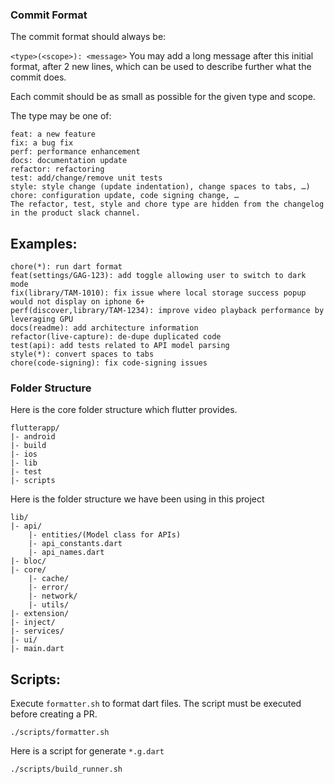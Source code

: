 ### Commit Format
The commit format should always be:

``<type>(<scope>): <message>``
You may add a long message after this initial format, after 2 new lines, which can be used to describe further what the commit does.

Each commit should be as small as possible for the given type and scope.

The type may be one of:
```
feat: a new feature
fix: a bug fix
perf: performance enhancement
docs: documentation update
refactor: refactoring
test: add/change/remove unit tests
style: style change (update indentation), change spaces to tabs, …)
chore: configuration update, code signing change, …
The refactor, test, style and chore type are hidden from the changelog in the product slack channel.
```

## Examples:
```
chore(*): run dart format
feat(settings/GAG-123): add toggle allowing user to switch to dark mode
fix(library/TAM-1010): fix issue where local storage success popup would not display on iphone 6+
perf(discover,library/TAM-1234): improve video playback performance by leveraging GPU
docs(readme): add architecture information
refactor(live-capture): de-dupe duplicated code
test(api): add tests related to API model parsing
style(*): convert spaces to tabs
chore(code-signing): fix code-signing issues
```


### Folder Structure
Here is the core folder structure which flutter provides.

```
flutterapp/
|- android
|- build
|- ios
|- lib
|- test
|- scripts
```

Here is the folder structure we have been using in this project

```
lib/
|- api/
    |- entities/(Model class for APIs)
    |- api_constants.dart
    |- api_names.dart
|- bloc/
|- core/
    |- cache/
    |- error/
    |- network/
    |- utils/
|- extension/
|- inject/
|- services/
|- ui/
|- main.dart
```

## Scripts:
Execute `formatter.sh` to format dart files. The script must be executed before creating a PR.
```
./scripts/formatter.sh
```

Here is a script for generate `*.g.dart`
```
./scripts/build_runner.sh
```
